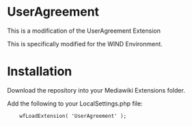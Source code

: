# UserAgreement
This is a modification of the UserAgreement Extension

This is specifically modified for the WIND Environment.

# Installation
Download the repository into your Mediawiki Extensions folder.

Add the following to your LocalSettings.php file:

        wfLoadExtension( 'UserAgreement' );
